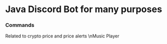 # Java Discord Bot for many purposes

### Commands
Related to crypto price and price alerts
\nMusic Player
